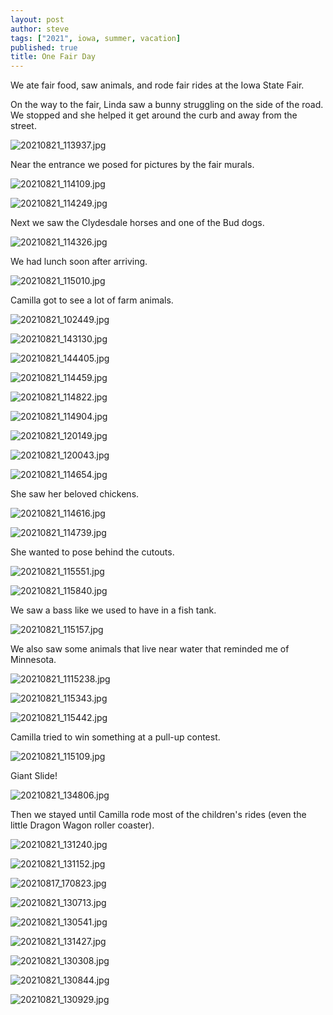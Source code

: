 ```yaml
---
layout: post
author: steve
tags: ["2021", iowa, summer, vacation]
published: true
title: One Fair Day
---
```

We ate fair food, saw animals, and rode fair rides at the Iowa State Fair. 

On the way to the fair, Linda saw a bunny struggling on the side of the road. We stopped and she helped it get around the curb and away from the street. 

![20210821_113937.jpg]({{site.baseurl}}/assets/media/20210821_113937.jpg)

Near the entrance we posed for pictures by the fair murals.   

![20210821_114109.jpg]({{site.baseurl}}/assets/media/20210821_114109.jpg)

![20210821_114249.jpg]({{site.baseurl}}/assets/media/20210821_114249.jpg)

Next we saw the Clydesdale horses and one of the Bud dogs.  

![20210821_114326.jpg]({{site.baseurl}}/assets/media/20210821_114326.jpg)

We had lunch soon after arriving.  

![20210821_115010.jpg]({{site.baseurl}}/assets/media/20210821_115010.jpg)

Camilla got to see a lot of farm animals.  

![20210821_102449.jpg]({{site.baseurl}}/assets/media/20210817_102449.jpg)

![20210821_143130.jpg]({{site.baseurl}}/assets/media/20210817_143130.jpg)

![20210821_144405.jpg]({{site.baseurl}}/assets/media/20210817_144405.jpg)

![20210821_114459.jpg]({{site.baseurl}}/assets/media/20210821_114459.jpg)

![20210821_114822.jpg]({{site.baseurl}}/assets/media/20210821_114822.jpg)

![20210821_114904.jpg]({{site.baseurl}}/assets/media/20210821_114904.jpg)

![20210821_120149.jpg]({{site.baseurl}}/assets/media/20210821_120149.jpg)

![20210821_120043.jpg]({{site.baseurl}}/assets/media/20210821_120043.jpg)

![20210821_114654.jpg]({{site.baseurl}}/assets/media/20210821_114654.jpg)

She saw her beloved chickens.  

![20210821_114616.jpg]({{site.baseurl}}/assets/media/20210821_114616.jpg)

![20210821_114739.jpg]({{site.baseurl}}/assets/media/20210821_114739.jpg)

She wanted to pose behind the cutouts.  

![20210821_115551.jpg]({{site.baseurl}}/assets/media/20210821_115551.jpg)

![20210821_115840.jpg]({{site.baseurl}}/assets/media/20210821_115840.jpg)

We saw a bass like we used to have in a fish tank. 

![20210821_115157.jpg]({{site.baseurl}}/assets/media/20210821_115157.jpg)

We also saw some animals that live near water that reminded me of Minnesota. 

![20210821_1115238.jpg]({{site.baseurl}}/assets/media/20210821_115238.jpg)

![20210821_115343.jpg]({{site.baseurl}}/assets/media/20210821_115343.jpg)

![20210821_115442.jpg]({{site.baseurl}}/assets/media/20210821_115442.jpg)

Camilla tried to win something at a pull-up contest.  

![20210821_115109.jpg]({{site.baseurl}}/assets/media/20210821_115109.jpg)

Giant Slide!  

![20210821_134806.jpg]({{site.baseurl}}/assets/media/20210821_134806.jpg)

Then we stayed until Camilla rode most of the children's rides (even the little Dragon Wagon roller coaster).

![20210821_131240.jpg]({{site.baseurl}}/assets/media/20210821_131240.jpg)

![20210821_131152.jpg]({{site.baseurl}}/assets/media/20210821_131152.jpg)

![20210817_170823.jpg]({{site.baseurl}}/assets/media/20210817_170823.jpg)

![20210821_130713.jpg]({{site.baseurl}}/assets/media/20210821_130713.jpg)

![20210821_130541.jpg]({{site.baseurl}}/assets/media/20210821_130541.jpg)

![20210821_131427.jpg]({{site.baseurl}}/assets/media/20210821_131427.jpg)

![20210821_130308.jpg]({{site.baseurl}}/assets/media/20210821_130308.jpg)

![20210821_130844.jpg]({{site.baseurl}}/assets/media/20210821_130844.jpg)

![20210821_130929.jpg]({{site.baseurl}}/assets/media/20210821_130929.jpg)
